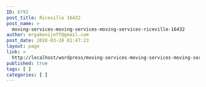 ```yaml
---
ID: 6792
post_title: Riceville 16432
post_name: >
  moving-services-moving-services-moving-services-riceville-16432
author: mrgabonijeff@gmail.com
post_date: 2018-03-28 01:47:23
layout: page
link: >
  http://localhost/wordpress/moving-services-moving-services-moving-services-riceville-16432/
published: true
tags: [ ]
categories: [ ]
---
```

